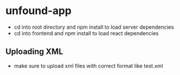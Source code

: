 # unfound-app
- cd into root directory and npm install to load server dependencies 
- cd into frontend and npm install to load react dependencies 

## Uploading XML
- make sure to upload xml files with correct format like test.xml
